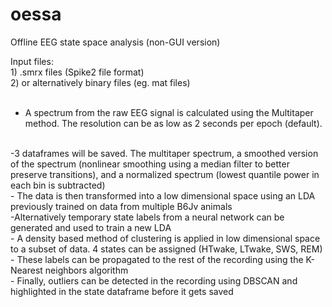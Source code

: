# oessa

Offline EEG state space analysis (non-GUI version)

Input files: 
<br/>1) .smrx files (Spike2 file format) 
<br/>2) or alternatively binary files (eg. mat files)
<br/>
<br/>
- A spectrum from the raw EEG signal is calculated using the Multitaper method. The resolution can be as low as 2 seconds per epoch (default).
<br>
-3 dataframes will be saved. The multitaper spectrum, a smoothed version of the spectrum (nonlinear smoothing using a median filter to better preserve transitions), and a normalized spectrum (lowest quantile power in each bin is subtracted)
<br/>
- The data is then transformed into a low dimensional space using an LDA previously trained on data from multiple B6Jv animals
<br/>
-Alternatively temporary state labels from a neural network can be generated and used to train a new LDA
<br/>
- A density based method of clustering is applied in low dimensional space to a subset of data. 4 states can be assigned (HTwake, LTwake, SWS, REM)
<br/>
- These labels can be propagated to the rest of the recording using the K-Nearest neighbors algorithm
<br/>
- Finally, outliers can be detected in the recording using DBSCAN and highlighted in the state dataframe before it gets saved 